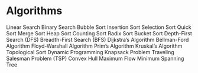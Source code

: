 # Algorithms



Linear Search
Binary Search
Bubble Sort
Insertion Sort
Selection Sort
Quick Sort
Merge Sort
Heap Sort
Counting Sort
Radix Sort
Bucket Sort
Depth-First Search (DFS)
Breadth-First Search (BFS)
Dijkstra’s Algorithm
Bellman-Ford Algorithm
Floyd-Warshall Algorithm
Prim’s Algorithm
Kruskal’s Algorithm
Topological Sort
Dynamic Programming
Knapsack Problem
Traveling Salesman Problem (TSP)
Convex Hull
Maximum Flow
Minimum Spanning Tree
